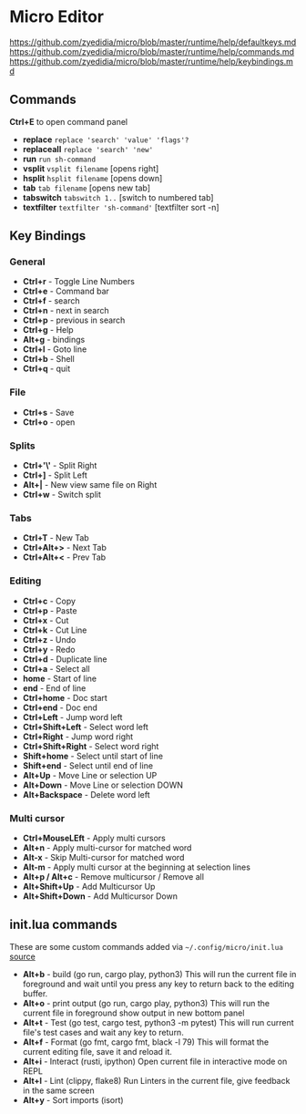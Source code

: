 # Micro Editor

https://github.com/zyedidia/micro/blob/master/runtime/help/defaultkeys.md
https://github.com/zyedidia/micro/blob/master/runtime/help/commands.md
https://github.com/zyedidia/micro/blob/master/runtime/help/keybindings.md

## Commands

**Ctrl+E** to open command panel

- **replace** `replace 'search' 'value' 'flags'?`
- **replaceall** `replace 'search' 'new'`
- **run** `run sh-command`
- **vsplit** `vsplit filename` [opens right]
- **hsplit** `hsplit filename` [opens down]
- **tab** `tab filename` [opens new tab]
- **tabswitch** `tabswitch 1..` [switch to numbered tab]
- **textfilter** `textfilter 'sh-command'` [textfilter sort -n]

## Key Bindings

### General

- **Ctrl+r** - Toggle Line Numbers
- **Ctrl+e** - Command bar
- **Ctrl+f** - search
- **Ctrl+n** - next in search
- **Ctrl+p** - previous in search
- **Ctrl+g** - Help
- **Alt+g** - bindings
- **Ctrl+l** - Goto line
- **Ctrl+b** - Shell
- **Ctrl+q** - quit

### File

- **Ctrl+s** - Save
- **Ctrl+o** - open

### Splits

- **Ctrl+'\\'** - Split Right
- **Ctrl+]** - Split Left
- **Alt+|** - New view same file on Right
- **Ctrl+w** - Switch split

### Tabs

- **Ctrl+T** - New Tab
- **Ctrl+Alt+>** - Next Tab
- **Ctrl+Alt+<** - Prev Tab

### Editing

- **Ctrl+c** - Copy
- **Ctrl+p** - Paste
- **Ctrl+x** - Cut
- **Ctrl+k** - Cut Line
- **Ctrl+z** - Undo
- **Ctrl+y** - Redo
- **Ctrl+d** - Duplicate line
- **Ctrl+a** - Select all
- **home** - Start of line
- **end** - End of line
- **Ctrl+home** - Doc start
- **Ctrl+end** - Doc end
- **Ctrl+Left** - Jump word left
- **Ctrl+Shift+Left** - Select word left
- **Ctrl+Right** - Jump word right
- **Ctrl+Shift+Right** - Select word right
- **Shift+home** - Select until start of line
- **Shift+end** - Select until end of line
- **Alt+Up** - Move Line or selection UP
- **Alt+Down** - Move Line or selection DOWN
- **Alt+Backspace** - Delete word left


### Multi cursor

- **Ctrl+MouseLEft** - Apply multi cursors
- **Alt+n** - Apply multi-cursor for matched word
- **Alt-x** - Skip Multi-cursor for matched word
- **Alt-m** - Apply multi cursor at the beginning at selection lines
- **Alt+p / Alt+c** - Remove multicursor / Remove all
- **Alt+Shift+Up** - Add Multicursor Up
- **Alt+Shift+Down** - Add Multicursor Down


## init.lua commands

These are some custom commands added via `~/.config/micro/init.lua` [source](...)

- **Alt+b** - build (go run, cargo play, python3)
  This will run the current file in foreground and wait until you press any
  key to return back to the editing buffer.
- **Alt+o** - print output (go run, cargo play, python3)
  This will run the current file in foreground show output in new bottom panel
- **Alt+t** - Test (go test, cargo test, python3 -m pytest)
  This will run current file's test cases and wait any key to return.
- **Alt+f** - Format (go fmt, cargo fmt, black -l 79)
  This will format the current editing file, save it and reload it.
- **Alt+i** - Interact (rusti, ipython)
  Open current file in interactive mode on REPL
- **Alt+l** - Lint (clippy, flake8)
  Run Linters in the current file, give feedback in the same screen
- **Alt+y** - Sort imports (isort)


